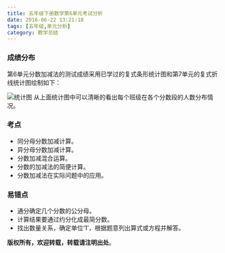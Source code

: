 ```yaml
---
title: 五年级下册数学第6单元考试分析
date: 2016-06-22 13:21:18
tags: [五年级,单元分析]
category: 教学总结
---
```

### 成绩分布
第6单元分数加减法的测试成绩采用已学过的复式条形统计图和第7单元的复式折线统计图绘制如下：
<!-- more -->

![统计图](/img/unit6tongjitu.png)
从上面统计图中可以清晰的看出每个班级在各个分数段的人数分布情况。

### 考点
* 同分母分数加减计算。
* 异分母分数加减计算。
* 分数加减混合运算。
* 分数的加减法的简便计算。
* 分数加减法在实际问题中的应用。

### 易错点
* 通分确定几个分数的公分母。
* 计算结果要通过约分化成最简分数。
* 找出数量关系，确定单位‘1’，根据题意列出算式或方程并解答。

**版权所有，欢迎转载，转载请注明出处**。
